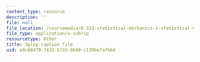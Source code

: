 ```yaml
---
content_type: resource
description: ''
file: null
file_location: /coursemedia/8-333-statistical-mechanics-i-statistical-mechanics-of-particles-fall-2013/e9c68470743257338b60c139be7afbb4_8woIHrY6eM0.vtt
file_type: application/x-subrip
resourcetype: Other
title: 3play caption file
uid: e9c68470-7432-5733-8b60-c139be7afbb4
---
```

